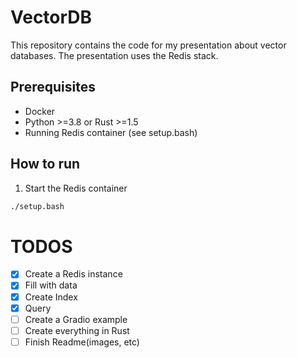# VectorDB

This repository contains the code for my presentation about vector databases. The presentation uses the Redis stack.

## Prerequisites
- Docker
- Python >=3.8 or Rust >=1.5
- Running Redis container (see setup.bash)

## How to run
1. Start the Redis container
```bash
./setup.bash
```


# TODOS
- [x] Create a Redis instance
- [x] Fill with data
- [x] Create Index
- [x] Query
- [ ] Create a Gradio example
- [ ] Create everything in Rust
- [ ] Finish Readme(images, etc)